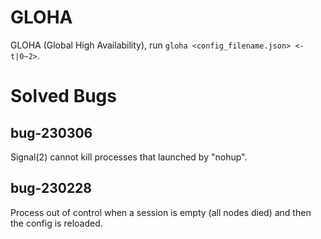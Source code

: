 # GLOHA
GLOHA (Global High Availability), run `gloha <config_filename.json> <-t|0~2>`.

# Solved Bugs

## bug-230306
Signal(2) cannot kill processes that launched by "nohup".

## bug-230228
Process out of control when a session is empty (all nodes died) and then the config is reloaded.

